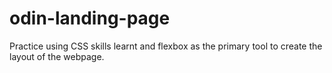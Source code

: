 # odin-landing-page
Practice using CSS skills learnt and flexbox as the primary tool to create the layout of the webpage.
